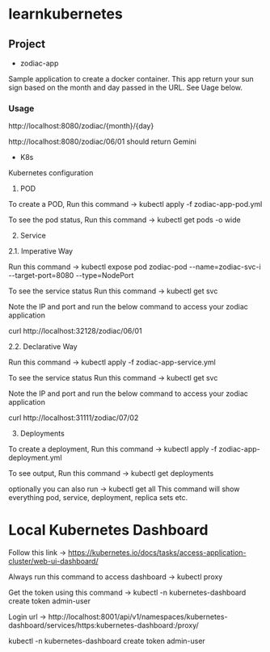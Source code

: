 # learnkubernetes

## Project
- zodiac-app

Sample application to create a docker container.
This app return your sun sign based on the month and day passed in the URL. See Uage below.

### Usage 

http://localhost:8080/zodiac/{month}/{day}

http://localhost:8080/zodiac/06/01 should return Gemini

- K8s

Kubernetes configuration

1. POD

To create a POD, Run this command -> kubectl apply -f zodiac-app-pod.yml

To see the pod status, Run this command -> kubectl get pods -o wide


2. Service

2.1. Imperative Way

Run this command -> kubectl expose pod zodiac-pod --name=zodiac-svc-i --target-port=8080 --type=NodePort

To see the service status Run this command -> kubectl get svc
 
Note the IP and port and run the below command to access your zodiac application

curl http://localhost:32128/zodiac/06/01

2.2. Declarative Way

Run this command -> kubectl apply -f zodiac-app-service.yml

To see the service status Run this command -> kubectl get svc

Note the IP and port and run the below command to access your zodiac application

curl http://localhost:31111/zodiac/07/02

3. Deployments

To create a deployment, Run this command -> kubectl apply -f zodiac-app-deployment.yml

To see output, Run this command -> kubectl get deployments

optionally you can also run -> kubectl get all
This command will show everything pod, service, deployment, replica sets etc.

# Local Kubernetes Dashboard

Follow this link -> https://kubernetes.io/docs/tasks/access-application-cluster/web-ui-dashboard/

Always run this command to access dashboard -> kubectl proxy

Get the token using this command -> kubectl -n kubernetes-dashboard create token admin-user

Login url -> http://localhost:8001/api/v1/namespaces/kubernetes-dashboard/services/https:kubernetes-dashboard:/proxy/


kubectl -n kubernetes-dashboard create token admin-user
